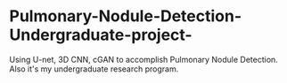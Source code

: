 # Pulmonary-Nodule-Detection-Undergraduate-project-
Using U-net, 3D CNN, cGAN to accomplish Pulmonary Nodule Detection. Also it's my undergraduate research program.
